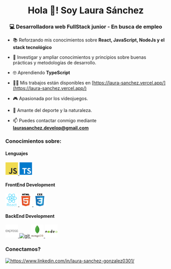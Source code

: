 
<h1 align="center">Hola 👋! Soy Laura Sánchez</h1> 
<h3 align="center">💻 Desarrolladora web FullStack junior - En busca de empleo</h3>

- 📚 Reforzando mis conocimientos sobre **React, JavaScript, NodeJs y el stack tecnológico**

- 🔎 Investigar y ampliar conocimientos y principios sobre buenas prácticas y metodologías de desarrollo.

- 🤓 Aprendiendo **TypeScript**

- 👨‍💻 Mis trabajos están disponibles en [https://laura-sanchez.vercel.app/](https://laura-sanchez.vercel.app/)

- 🎮 Apasionada por los videojuegos.

- 🌱 Amante del deporte y la naturaleza.

- 📫 Puedes contactar conmigo mediante **laurasanchez.develop@gmail.com**


<h3>Conocimientos sobre:</h3>

<h4>Lenguajes</h4>

<p><a href="https://developer.mozilla.org/en-US/docs/Web/JavaScript" target="_blank" rel="noreferrer"> <img src="https://raw.githubusercontent.com/devicons/devicon/master/icons/javascript/javascript-original.svg" alt="javascript" width="40" height="40"/> </a><a href="https://www.typescriptlang.org/" target="_blank" rel="noreferrer"> <img src="https://raw.githubusercontent.com/devicons/devicon/master/icons/typescript/typescript-original.svg" alt="typescript" width="40" height="40"/> </a></p>

<h4>FrontEnd Development</h4>

<p><a href="https://reactjs.org/" target="_blank" rel="noreferrer"> <img src="https://raw.githubusercontent.com/devicons/devicon/master/icons/react/react-original-wordmark.svg" alt="react" width="40" height="40"/> </a> <a href="https://www.w3.org/html/" target="_blank" rel="noreferrer"> <img src="https://raw.githubusercontent.com/devicons/devicon/master/icons/html5/html5-original-wordmark.svg" alt="html5" width="40" height="40"/> </a> <a href="https://www.w3schools.com/css/" target="_blank" rel="noreferrer"> <img src="https://raw.githubusercontent.com/devicons/devicon/master/icons/css3/css3-original-wordmark.svg" alt="css3" width="40" height="40"/> </a> </p>


<h4>BackEnd Development</h4>
<p align="left">  <a href="https://expressjs.com" target="_blank" rel="noreferrer"> <img src="https://raw.githubusercontent.com/devicons/devicon/master/icons/express/express-original-wordmark.svg" alt="express" width="40" height="40"/> </a> <a href="https://git-scm.com/" target="_blank" rel="noreferrer"> <img src="https://www.vectorlogo.zone/logos/git-scm/git-scm-icon.svg" alt="git" width="40" height="40"/> </a>   <a href="https://www.mongodb.com/" target="_blank" rel="noreferrer"> <img src="https://raw.githubusercontent.com/devicons/devicon/master/icons/mongodb/mongodb-original-wordmark.svg" alt="mongodb" width="40" height="40"/> </a> <a href="https://nodejs.org" target="_blank" rel="noreferrer"> <img src="https://raw.githubusercontent.com/devicons/devicon/master/icons/nodejs/nodejs-original-wordmark.svg" alt="nodejs" width="40" height="40"/> </a>  </p>


<h3 align="left">Conectamos?</h3>
<p align="left">
<a href="https://linkedin.com/in/https://www.linkedin.com/in/laura-sanchez-gonzalez0301/" target="blank"><img align="center" src="https://raw.githubusercontent.com/rahuldkjain/github-profile-readme-generator/master/src/images/icons/Social/linked-in-alt.svg" alt="https://www.linkedin.com/in/laura-sanchez-gonzalez0301/" height="30" width="40" /></a>
</p>
